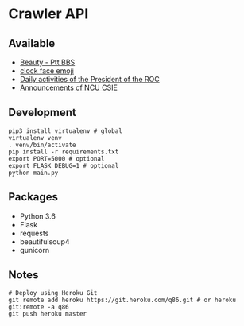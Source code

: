 # Crawler API

## Available

- [Beauty - Ptt BBS](https://www.ptt.cc/bbs/Beauty/index.html)
- [clock face emoji](https://apps.timwhitlock.info/emoji/tables/unicode)
- [Daily activities of the President of the ROC](http://www.president.gov.tw/Page/37)
- [Announcements of NCU CSIE](http://www.csie.ncu.edu.tw/announcement)

## Development

```shell
pip3 install virtualenv # global
virtualenv venv
. venv/bin/activate
pip install -r requirements.txt
export PORT=5000 # optional
export FLASK_DEBUG=1 # optional
python main.py
```

## Packages

- Python 3.6
- Flask
- requests
- beautifulsoup4
- gunicorn

## Notes

```shell
# Deploy using Heroku Git
git remote add heroku https://git.heroku.com/q86.git # or heroku git:remote -a q86
git push heroku master
```

